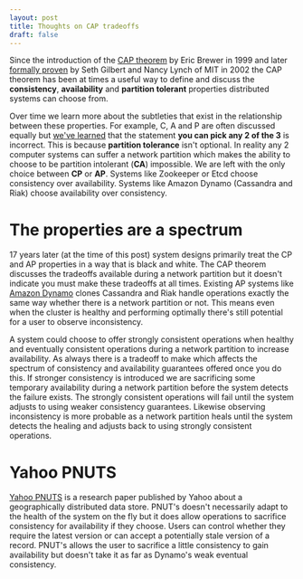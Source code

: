 ```yaml
---
layout: post
title: Thoughts on CAP tradeoffs
draft: false
---
```


Since the introduction of the [CAP theorem]() by Eric Brewer in 1999 and later [formally proven](http://groups.csail.mit.edu/tds/papers/Gilbert/Brewer2.pdf) by Seth Gilbert and Nancy Lynch of MIT in 2002 the CAP theorem has been at times a useful way to define and discuss the **consistency**, **availability** and **partition tolerant** properties distributed systems can choose from.

Over time we learn more about the subtleties that exist in the relationship between these properties. For example, C, A and P are often discussed equally but [we've learned](https://www.infoq.com/articles/cap-twelve-years-later-how-the-rules-have-changed) that the statement __you can pick any 2 of the 3__ is incorrect. This is because **partition tolerance** isn't optional. In reality any 2 computer systems can suffer a network partition which makes the ability to choose to be partition intolerant (**CA**) impossible. We are left with the only choice between **CP** or **AP**. Systems like Zookeeper or Etcd choose consistency over availability. Systems like Amazon Dynamo (Cassandra and Riak) choose availability over consistency.

# The properties are a spectrum
17 years later (at the time of this post) system designs primarily treat the CP and AP properties in a way that is black and white. The CAP theorem discusses the tradeoffs available during a network partition but it doesn't indicate you must make these tradeoffs at all times. Existing AP systems like [Amazon Dynamo](http://s3.amazonaws.com/AllThingsDistributed/sosp/amazon-dynamo-sosp2007.pdf) clones Cassandra and Riak handle operations exactly the same way whether there is a network partition or not. This means even when the cluster is healthy and performing optimally there's still potential for a user to observe inconsistency.

A system could choose to offer strongly consistent operations when healthy and eventually consistent operations during a network partition to increase availability. As always there is a tradeoff to make which affects the spectrum of consistency and availability guarantees offered once you do this. If stronger consistency is introduced we are sacrificing some temporary availability during a network partition before the system detects the failure exists. The strongly consistent operations will fail until the system adjusts to using weaker consistency guarantees. Likewise observing inconsistency is more probable as a network partition heals until the system detects the healing and adjusts back to using strongly consistent operations.

# Yahoo PNUTS
[Yahoo PNUTS](https://people.mpi-sws.org/~druschel/courses/ds/papers/cooper-pnuts.pdf) is a research paper published by Yahoo about a geographically distributed data store. PNUT's doesn't necessarily adapt to the health of the system on the fly but it does allow operations to sacrifice consistency for availability if they choose. Users can control whether they require the latest version or can accept a potentially stale version of a record. PNUT's allows the user to sacrifice a little consistency to gain availability but doesn't take it as far as Dynamo's weak eventual consistency.
